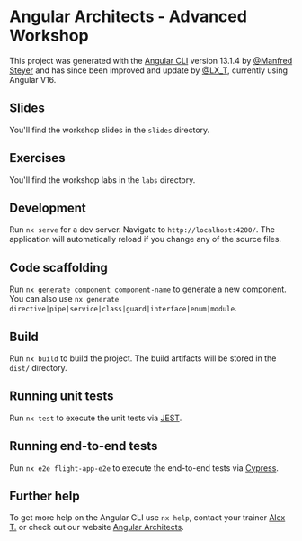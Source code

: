 # Angular Architects - Advanced Workshop

This project was generated with the [Angular CLI](https://github.com/angular/angular-cli) version 13.1.4 by [@Manfred Steyer](https://twitter.com/ManfredSteyer) and has since been improved and update by [@LX_T](https://twitter.com/LX_T), currently using Angular V16.

## Slides

You'll find the workshop slides in the `slides` directory.

## Exercises

You'll find the workshop labs in the `labs` directory.

## Development

Run `nx serve` for a dev server. Navigate to `http://localhost:4200/`. The application will automatically reload if you change any of the source files.

## Code scaffolding

Run `nx generate component component-name` to generate a new component. You can also use `nx generate directive|pipe|service|class|guard|interface|enum|module`.

## Build

Run `nx build` to build the project. The build artifacts will be stored in the `dist/` directory.

## Running unit tests

Run `nx test` to execute the unit tests via [JEST](https://jestjs.io).

## Running end-to-end tests

Run `nx e2e flight-app-e2e` to execute the end-to-end tests via [Cypress](https://www.cypress.io/).

## Further help

To get more help on the Angular CLI use `nx help`, contact your trainer [Alex T.](https://alex.thalhammer.name) or check out our website [Angular Architects](https://www.angulararchitects.io).
